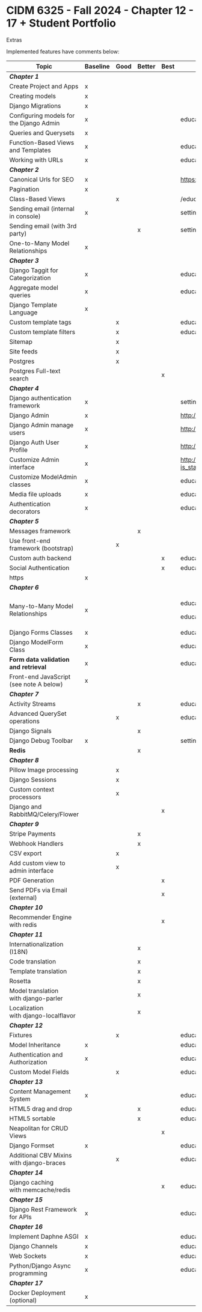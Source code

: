 # CIDM 6325 - Fall 2024 - Chapter 12 - 17 + Student Portfolio

Extras

Implemented features have comments below:


<table>
<colgroup>
<col style="width: 19%" />
<col style="width: 11%" />
<col style="width: 8%" />
<col style="width: 10%" />
<col style="width: 10%" />
<col style="width: 38%" />
</colgroup>
<thead>
<tr>
<th><strong>Topic</strong></th>
<th><strong>Baseline</strong></th>
<th><strong>Good</strong></th>
<th><strong>Better</strong></th>
<th><strong>Best</strong></th>
<th><strong>Comments</strong></th>
</tr>
</thead>
<tbody>
<tr>
<td><em><strong>Chapter 1</strong></em></td>
<td> </td>
<td> </td>
<td> </td>
<td> </td>
<td> </td>
</tr>
<tr>
<td>Create Project and Apps</td>
<td>x</td>
<td> </td>
<td> </td>
<td> </td>
<td> </td>
</tr>
<tr>
<td>Creating models</td>
<td>x</td>
<td> </td>
<td> </td>
<td> </td>
<td> </td>
</tr>
<tr>
<td>Django Migrations</td>
<td>x</td>
<td> </td>
<td> </td>
<td> </td>
<td> </td>
</tr>
<tr>
<td>Configuring models for the Django Admin</td>
<td>x</td>
<td> </td>
<td> </td>
<td> </td>
<td>educa/courses/models.py</td>
</tr>
<tr>
<td>Queries and Querysets</td>
<td>x</td>
<td> </td>
<td> </td>
<td> </td>
<td> </td>
</tr>
<tr>
<td>Function-Based Views and Templates</td>
<td>x</td>
<td> </td>
<td> </td>
<td> </td>
<td>educa/account/views.py</td>
</tr>
<tr>
<td>Working with URLs</td>
<td>x</td>
<td> </td>
<td> </td>
<td> </td>
<td>educa/account/urls.py</td>
</tr>
<tr>
<td><em><strong>Chapter 2</strong></em></td>
<td> </td>
<td> </td>
<td> </td>
<td> </td>
<td> </td>
</tr>
<tr>
<td>Canonical Urls for SEO</td>
<td>x</td>
<td> </td>
<td> </td>
<td> </td>
<td><a
href="https://mysite.com:8000/course/subject/programming/">https://mysite.com:8000/course/subject/programming/</a></td>
</tr>
<tr>
<td>Pagination</td>
<td>x</td>
<td> </td>
<td> </td>
<td> </td>
<td> </td>
</tr>
<tr>
<td>Class-Based Views</td>
<td> </td>
<td>x</td>
<td> </td>
<td> </td>
<td>/educa/students/views.py</td>
</tr>
<tr>
<td>Sending email (internal in console)</td>
<td>x</td>
<td> </td>
<td> </td>
<td> </td>
<td>settings.py</td>
</tr>
<tr>
<td>Sending email (with 3rd party)</td>
<td> </td>
<td> </td>
<td>x</td>
<td> </td>
<td>settings.py</td>
</tr>
<tr>
<td>One-to-Many Model Relationships</td>
<td>x</td>
<td> </td>
<td> </td>
<td> </td>
<td> </td>
</tr>
<tr>
<td><em><strong>Chapter 3</strong></em></td>
<td> </td>
<td> </td>
<td> </td>
<td> </td>
<td> </td>
</tr>
<tr>
<td>Django Taggit for Categorization</td>
<td>x</td>
<td> </td>
<td> </td>
<td> </td>
<td>educa/courses/templates/courses/manage/course/list.html</td>
</tr>
<tr>
<td>Aggregate model queries</td>
<td>x</td>
<td> </td>
<td> </td>
<td> </td>
<td>educa/courses/api/views.py</td>
</tr>
<tr>
<td>Django Template Language</td>
<td>x</td>
<td> </td>
<td> </td>
<td> </td>
<td> </td>
</tr>
<tr>
<td>Custom template tags</td>
<td> </td>
<td>x</td>
<td> </td>
<td> </td>
<td>educa/courses/templates/courses/manage/module/content_list.html</td>
</tr>
<tr>
<td>Custom template filters</td>
<td> </td>
<td>x</td>
<td> </td>
<td> </td>
<td>educa/templates/students/course/content_detail.html</td>
</tr>
<tr>
<td>Sitemap</td>
<td> </td>
<td>x</td>
<td> </td>
<td> </td>
<td> </td>
</tr>
<tr>
<td>Site feeds</td>
<td> </td>
<td>x</td>
<td> </td>
<td> </td>
<td> </td>
</tr>
<tr>
<td>Postgres</td>
<td> </td>
<td>x</td>
<td> </td>
<td> </td>
<td> </td>
</tr>
<tr>
<td>Postgres Full-text search</td>
<td> </td>
<td> </td>
<td> </td>
<td>x</td>
<td> </td>
</tr>
<tr>
<td><em><strong>Chapter 4</strong></em></td>
<td> </td>
<td> </td>
<td> </td>
<td> </td>
<td> </td>
</tr>
<tr>
<td>Django authentication framework</td>
<td>x</td>
<td> </td>
<td> </td>
<td> </td>
<td>settings.py</td>
</tr>
<tr>
<td>Django Admin</td>
<td>x</td>
<td> </td>
<td> </td>
<td> </td>
<td><a
href="http://127.0.0.1:8000/admin">http://127.0.0.1:8000/admin</a></td>
</tr>
<tr>
<td>Django Admin manage users</td>
<td>x</td>
<td> </td>
<td> </td>
<td> </td>
<td><a
href="http://127.0.0.1:8000/admin/auth/user/">http://127.0.0.1:8000/admin/auth/user/</a></td>
</tr>
<tr>
<td>Django Auth User Profile</td>
<td>x</td>
<td> </td>
<td> </td>
<td> </td>
<td><a
href="http://127.0.0.1:8000/admin/account/profile/">http://127.0.0.1:8000/admin/account/profile/</a></td>
</tr>
<tr>
<td>Customize Admin interface</td>
<td>x</td>
<td> </td>
<td> </td>
<td> </td>
<td><a
href="http://127.0.0.1:8000/admin/auth/user/?is_staff__exact=1&amp;is_superuser__exact=1">http://127.0.0.1:8000/admin/auth/user/?is_staff__exact=1&amp;is_superuser__exact=1</a></td>
</tr>
<tr>
<td>Customize ModelAdmin classes</td>
<td>x</td>
<td> </td>
<td> </td>
<td> </td>
<td>educa/courses/admin.py</td>
</tr>
<tr>
<td>Media file uploads</td>
<td>x</td>
<td> </td>
<td> </td>
<td> </td>
<td>educa/courses/views.py</td>
</tr>
<tr>
<td>Authentication decorators</td>
<td>x</td>
<td> </td>
<td> </td>
<td> </td>
<td>educa/account/views.py @login_required</td>
</tr>
<tr>
<td><em><strong>Chapter 5</strong></em></td>
<td> </td>
<td> </td>
<td> </td>
<td> </td>
<td> </td>
</tr>
<tr>
<td>Messages framework</td>
<td> </td>
<td> </td>
<td>x</td>
<td> </td>
<td> </td>
</tr>
<tr>
<td>Use front-end framework (bootstrap)</td>
<td> </td>
<td>x</td>
<td> </td>
<td> </td>
<td> </td>
</tr>
<tr>
<td>Custom auth backend</td>
<td> </td>
<td> </td>
<td> </td>
<td>x</td>
<td>educa/account/authentication.py</td>
</tr>
<tr>
<td>Social Authentication</td>
<td> </td>
<td> </td>
<td> </td>
<td>x</td>
<td>educa/account/templates/registration/login.html</td>
</tr>
<tr>
<td>https</td>
<td>x</td>
<td> </td>
<td> </td>
<td> </td>
<td> </td>
</tr>
<tr>
<td><em><strong>Chapter 6</strong></em></td>
<td> </td>
<td> </td>
<td> </td>
<td> </td>
<td> </td>
</tr>
<tr>
<td>Many-to-Many Model Relationships</td>
<td>x</td>
<td> </td>
<td> </td>
<td> </td>
<td><p>educa/account/models.py,</p>
<p>educa/courses/models.py</p></td>
</tr>
<tr>
<td>Django Forms Classes</td>
<td>x</td>
<td> </td>
<td> </td>
<td> </td>
<td>educa/account/forms.py</td>
</tr>
<tr>
<td>Django ModelForm Class</td>
<td>x</td>
<td> </td>
<td> </td>
<td> </td>
<td>educa/account/forms.py</td>
</tr>
<tr>
<td><strong>Form data validation and retrieval</strong></td>
<td>x</td>
<td> </td>
<td> </td>
<td> </td>
<td>educa/courses/views.py</td>
</tr>
<tr>
<td>Front-end JavaScript (see note A below)</td>
<td>x</td>
<td> </td>
<td> </td>
<td> </td>
<td> </td>
</tr>
<tr>
<td><em><strong>Chapter 7</strong></em></td>
<td> </td>
<td> </td>
<td> </td>
<td> </td>
<td> </td>
</tr>
<tr>
<td>Activity Streams</td>
<td> </td>
<td> </td>
<td>x</td>
<td> </td>
<td>educa/action</td>
</tr>
<tr>
<td>Advanced QuerySet operations</td>
<td> </td>
<td>x</td>
<td> </td>
<td> </td>
<td>educa/courses/views.py</td>
</tr>
<tr>
<td>Django Signals</td>
<td> </td>
<td> </td>
<td>x</td>
<td> </td>
<td> </td>
</tr>
<tr>
<td>Django Debug Toolbar</td>
<td>x</td>
<td> </td>
<td> </td>
<td> </td>
<td>settings.py</td>
</tr>
<tr>
<td><strong>Redis</strong></td>
<td> </td>
<td> </td>
<td>x</td>
<td> </td>
<td> </td>
</tr>
<tr>
<td><em><strong>Chapter 8</strong></em></td>
<td> </td>
<td> </td>
<td> </td>
<td> </td>
<td> </td>
</tr>
<tr>
<td>Pillow Image processing</td>
<td> </td>
<td>x</td>
<td> </td>
<td> </td>
<td> </td>
</tr>
<tr>
<td>Django Sessions</td>
<td> </td>
<td>x</td>
<td> </td>
<td> </td>
<td> </td>
</tr>
<tr>
<td>Custom context processors</td>
<td> </td>
<td>x</td>
<td> </td>
<td> </td>
<td> </td>
</tr>
<tr>
<td>Django and RabbitMQ/Celery/Flower</td>
<td> </td>
<td> </td>
<td> </td>
<td>x</td>
<td> </td>
</tr>
<tr>
<td><em><strong>Chapter 9</strong></em></td>
<td> </td>
<td> </td>
<td> </td>
<td> </td>
<td> </td>
</tr>
<tr>
<td>Stripe Payments</td>
<td> </td>
<td> </td>
<td>x</td>
<td> </td>
<td> </td>
</tr>
<tr>
<td>Webhook Handlers</td>
<td> </td>
<td> </td>
<td>x</td>
<td> </td>
<td> </td>
</tr>
<tr>
<td>CSV export</td>
<td> </td>
<td>x</td>
<td> </td>
<td> </td>
<td> </td>
</tr>
<tr>
<td>Add custom view to admin interface</td>
<td> </td>
<td>x</td>
<td> </td>
<td> </td>
<td> </td>
</tr>
<tr>
<td>PDF Generation</td>
<td> </td>
<td> </td>
<td> </td>
<td>x</td>
<td> </td>
</tr>
<tr>
<td>Send PDFs via Email (external)</td>
<td> </td>
<td> </td>
<td> </td>
<td>x</td>
<td> </td>
</tr>
<tr>
<td><em><strong>Chapter 10</strong></em></td>
<td> </td>
<td> </td>
<td> </td>
<td> </td>
<td> </td>
</tr>
<tr>
<td>Recommender Engine with redis</td>
<td> </td>
<td> </td>
<td> </td>
<td>x</td>
<td> </td>
</tr>
<tr>
<td><em><strong>Chapter 11</strong></em></td>
<td> </td>
<td> </td>
<td> </td>
<td> </td>
<td> </td>
</tr>
<tr>
<td>Internationalization (I18N)</td>
<td> </td>
<td> </td>
<td>x</td>
<td> </td>
<td> </td>
</tr>
<tr>
<td>Code translation</td>
<td> </td>
<td> </td>
<td>x</td>
<td> </td>
<td> </td>
</tr>
<tr>
<td>Template translation</td>
<td> </td>
<td> </td>
<td>x</td>
<td> </td>
<td> </td>
</tr>
<tr>
<td>Rosetta</td>
<td> </td>
<td> </td>
<td>x</td>
<td> </td>
<td> </td>
</tr>
<tr>
<td>Model translation with django-parler</td>
<td> </td>
<td> </td>
<td>x</td>
<td> </td>
<td> </td>
</tr>
<tr>
<td>Localization with django-localflavor</td>
<td> </td>
<td> </td>
<td>x</td>
<td> </td>
<td> </td>
</tr>
<tr>
<td><em><strong>Chapter 12</strong></em></td>
<td> </td>
<td> </td>
<td> </td>
<td> </td>
<td> </td>
</tr>
<tr>
<td>Fixtures</td>
<td> </td>
<td>x</td>
<td> </td>
<td> </td>
<td>educa/courses/fixtures</td>
</tr>
<tr>
<td>Model Inheritance</td>
<td>x</td>
<td> </td>
<td> </td>
<td> </td>
<td>educa/courses/models.py</td>
</tr>
<tr>
<td>Authentication and Authorization</td>
<td>x</td>
<td> </td>
<td> </td>
<td> </td>
<td>educa/courses/views.py</td>
</tr>
<tr>
<td>Custom Model Fields</td>
<td> </td>
<td>x</td>
<td> </td>
<td> </td>
<td>educa/courses/models.py</td>
</tr>
<tr>
<td><em><strong>Chapter 13</strong></em></td>
<td> </td>
<td> </td>
<td> </td>
<td> </td>
<td> </td>
</tr>
<tr>
<td>Content Management System</td>
<td>x</td>
<td> </td>
<td> </td>
<td> </td>
<td>educa/courses</td>
</tr>
<tr>
<td>HTML5 drag and drop</td>
<td> </td>
<td> </td>
<td>x</td>
<td> </td>
<td>educa/courses/templates/courses/manage/module/content_list.html</td>
</tr>
<tr>
<td>HTML5 sortable</td>
<td> </td>
<td> </td>
<td>x</td>
<td> </td>
<td>educa/courses/templates/courses/manage/module/content_list.html</td>
</tr>
<tr>
<td>Neapolitan for CRUD Views</td>
<td> </td>
<td> </td>
<td> </td>
<td>x</td>
<td> </td>
</tr>
<tr>
<td>Django Formset</td>
<td>x</td>
<td> </td>
<td> </td>
<td> </td>
<td>educa/courses/views.py</td>
</tr>
<tr>
<td>Additional CBV Mixins with django-braces</td>
<td> </td>
<td>x</td>
<td> </td>
<td> </td>
<td>educa/students/views.py</td>
</tr>
<tr>
<td><em><strong>Chapter 14</strong></em></td>
<td> </td>
<td> </td>
<td> </td>
<td> </td>
<td> </td>
</tr>
<tr>
<td>Django caching with memcache/redis</td>
<td> </td>
<td> </td>
<td> </td>
<td>x</td>
<td>educa/courses/views.py</td>
</tr>
<tr>
<td><em><strong>Chapter 15</strong></em></td>
<td> </td>
<td> </td>
<td> </td>
<td> </td>
<td> </td>
</tr>
<tr>
<td>Django Rest Framework for APIs</td>
<td>x</td>
<td> </td>
<td> </td>
<td> </td>
<td>educa/courses/api</td>
</tr>
<tr>
<td><em><strong>Chapter 16</strong></em></td>
<td> </td>
<td> </td>
<td> </td>
<td> </td>
<td> </td>
</tr>
<tr>
<td>Implement Daphne ASGI</td>
<td>x</td>
<td> </td>
<td> </td>
<td> </td>
<td>educa/chat/consumers.py</td>
</tr>
<tr>
<td>Django Channels</td>
<td>x</td>
<td> </td>
<td> </td>
<td> </td>
<td>educa/chat/consumers.py</td>
</tr>
<tr>
<td>Web Sockets</td>
<td>x</td>
<td> </td>
<td> </td>
<td> </td>
<td>educa/chat/consumers.py</td>
</tr>
<tr>
<td>Python/Django Async programming</td>
<td>x</td>
<td> </td>
<td> </td>
<td> </td>
<td>educa/chat/consumers.py</td>
</tr>
<tr>
<td><em><strong>Chapter 17</strong></em></td>
<td> </td>
<td> </td>
<td> </td>
<td> </td>
<td> </td>
</tr>
<tr>
<td>Docker Deployment (optional)</td>
<td>x</td>
<td> </td>
<td> </td>
<td> </td>
<td> </td>
</tr>
</tbody>
</table>

